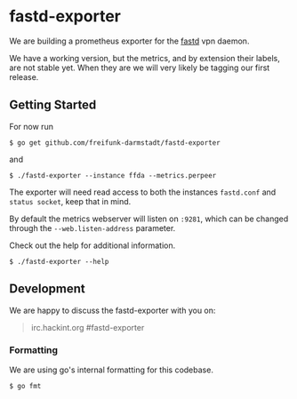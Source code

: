 # fastd-exporter

We are building a prometheus exporter for the [fastd](https://projects.universe-factory.net/projects/fastd/wiki) vpn daemon.

We have a working version, but the metrics, and by extension their labels, are not stable yet.
When they are we will very likely be tagging our first release.

## Getting Started

For now run

```
$ go get github.com/freifunk-darmstadt/fastd-exporter
```

and

```
$ ./fastd-exporter --instance ffda --metrics.perpeer
```

The exporter will need read access to both the instances `fastd.conf` and `status socket`, keep that in mind.

By default the metrics webserver will listen on `:9281`, which can be changed through the `--web.listen-address` parameter.

Check out the help for additional information.

```
$ ./fastd-exporter --help
```

## Development

We are happy to discuss the fastd-exporter with you on:

> irc.hackint.org #fastd-exporter

### Formatting

We are using go's internal formatting for this codebase.

```
$ go fmt
```
